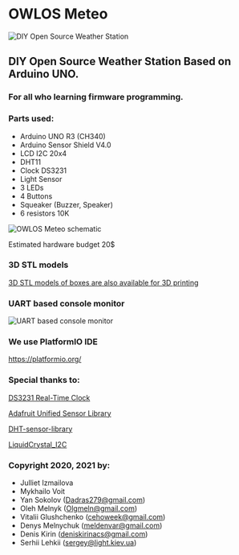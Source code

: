 # OWLOS Meteo

![DIY Open Source Weather Station](https://github.com/KirinDenis/Meteo/raw/main/resources/gallery/MeteoLogo.jpg)

## DIY Open Source Weather Station Based on Arduino UNO.

### For all who learning firmware programming.

### Parts used:
- Arduino UNO R3 (CH340)
- Arduino Sensor Shield V4.0
- LCD I2C 20x4
- DHT11
- Clock DS3231
- Light Sensor
- 3 LEDs
- 4 Buttons
- Squeaker (Buzzer, Speaker)
- 6 resistors 10K

![OWLOS Meteo schematic](https://github.com/KirinDenis/Meteo/raw/main/resources/gallery/MeteoSchematic.jpg)

Estimated hardware budget 20$

### 3D STL models
[3D STL models of boxes are also available for 3D printing](https://github.com/KirinDenis/Meteo/raw/main/3DprintingSTL/back.stl)

### UART based console monitor
![UART based console monitor](https://github.com/KirinDenis/Meteo/raw/main/resources/gallery/UARTSmall.jpg)
                                                        
### We use PlatformIO IDE
https://platformio.org/

### Special thanks to:

[DS3231 Real-Time Clock](http://www.jarzebski.pl/arduino/komponenty/zegar-czasu-rzeczywistego-rtc-ds3231.html)

[Adafruit Unified Sensor Library](https://github.com/adafruit/Adafruit_Sensor)

[DHT-sensor-library](https://github.com/adafruit/DHT-sensor-library)

[LiquidCrystal_I2C](https://gitlab.com/tandembyte/liquidcrystal_i2c)

### Copyright 2020, 2021 by:
- Julliet Izmailova
- Mykhailo Voit
- Yan Sokolov (Dadras279@gmail.com)
- Oleh Melnyk (Olgmeln@gmail.com)
- Vitalii Glushchenko (cehoweek@gmail.com)
- Denys Melnychuk (meldenvar@gmail.com)
- Denis Kirin (deniskirinacs@gmail.com)
- Serhii Lehkii (sergey@light.kiev.ua)
